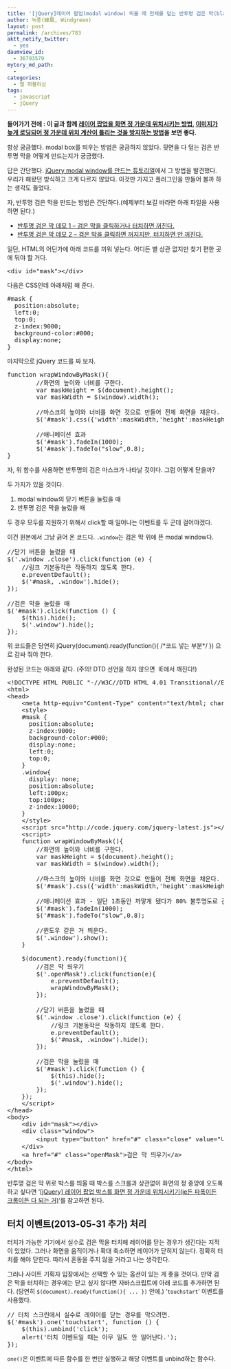 ```yaml
---
title: '[jQuery]레이어 팝업(modal window) 띄울 때 전체를 덮는 반투명 검은 막(black mask) 만들기'
author: 녹풍(綠風, Windgreen)
layout: post
permalink: /archives/783
aktt_notify_twitter:
  - yes
daumview_id:
  - 36793579
mytory_md_path:
  - 
categories:
  - 웹 퍼블리싱
tags:
  - javascript
  - jQuery
---
```

**들어가기 전에 : 이 글과 함께 [레이어 팝업을 화면 정 가운데 위치시키는 방법][1], [이미지가 늦게 로딩되어 정 가운데 위치 계산이 틀리는 것을 방지하는 방법][2]을 보면 좋다.**

항상 궁금했다. modal box를 띄우는 방법은 궁금하지 않았다. 뒷면을 다 덮는 검은 반투명 막을 어떻게 만드는지가 궁금했다.

답은 간단했다. <a href="http://www.queness.com/post/77/simple-jquery-modal-window-tutorial" target="_blank">jQuery modal window를 만드는 튜토리얼</a>에서 그 방법을 발견했다. 우리가 해왔던 방식하고 크게 다르지 않았다. 이것만 가지고 플러그인을 만들어 볼까 하는 생각도 들었다.

자, 반투명 검은 막을 만드는 방법은 간단하다.(예제부터 보길 바라면 아래 파일을 사용하면 된다.)

*   [반투명 검은 막 데모 1 &#8211; 검은 막을 클릭하거나 터치하면 꺼진다.][3]
*   [반투명 검은 막 데모 2 &#8211; 검은 막을 클릭하면 꺼지지만, 터치하면 안 꺼진다.][4]

일단, HTML의 어딘가에 아래 코드를 끼워 넣는다. 어디든 별 상관 없지만 찾기 편한 곳에 둬야 할 거다.

<pre class="brush:html">&lt;div id="mask"&gt;&lt;/div&gt;</pre>

다음은 CSS인데 아래처럼 해 준다.

<pre class="brush:css">#mask {  
  position:absolute;  
  left:0;
  top:0;
  z-index:9000;  
  background-color:#000;  
  display:none;  
}</pre>

마지막으로 jQuery 코드를 짜 보자.

<pre class="brush:js">function wrapWindowByMask(){
        //화면의 높이와 너비를 구한다.
        var maskHeight = $(document).height();  
        var maskWidth = $(window).width();  

        //마스크의 높이와 너비를 화면 것으로 만들어 전체 화면을 채운다.
        $('#mask').css({'width':maskWidth,'height':maskHeight});  

        //애니메이션 효과
        $('#mask').fadeIn(1000);      
        $('#mask').fadeTo("slow",0.8);    
}</pre>

자, 위 함수를 사용하면 반투명의 검은 마스크가 나타날 것이다. 그럼 어떻게 닫을까?

두 가지가 있을 것이다.

1.  modal window의 닫기 버튼을 눌렀을 때
2.  반투명 검은 막을 눌렀을 때

두 경우 모두를 지원하기 위해서 click할 때 일어나는 이벤트를 두 군데 걸어야겠다.

이건 원본에서 그냥 긁어 온 코드다. `.window`는 검은 막 위에 뜬 modal window다.

<pre class="brush:js">//닫기 버튼을 눌렀을 때
$('.window .close').click(function (e) {  
    //링크 기본동작은 작동하지 않도록 한다.
    e.preventDefault();  
    $('#mask, .window').hide();  
});       

//검은 막을 눌렀을 때
$('#mask').click(function () {  
    $(this).hide();  
    $('.window').hide();  
});</pre>

위 코드들은 당연히 jQuery(document).ready(function(){ /\*코드 넣는 부분\*/ }) 으로 감싸 줘야 한다.

완성된 코드는 아래와 같다. (주의! DTD 선언을 하지 않으면  IE에서 깨진다!)

<pre class="brush:js; html-script: true">&lt;!DOCTYPE HTML PUBLIC "-//W3C//DTD HTML 4.01 Transitional//EN" "http://www.w3.org/TR/html4/loose.dtd"&gt;
&lt;html&gt; 
&lt;head&gt; 
	&lt;meta http-equiv="Content-Type" content="text/html; charset=utf-8"&gt; 
	&lt;style&gt; 
	#mask {  
	  position:absolute;  
	  z-index:9000;  
	  background-color:#000;  
	  display:none;  
	  left:0;
	  top:0;
	} 
	.window{
	  display: none;
	  position:absolute;  
	  left:100px;
	  top:100px;
	  z-index:10000;
	}
	&lt;/style&gt; 
	&lt;script src="http://code.jquery.com/jquery-latest.js"&gt;&lt;/script&gt; 
	&lt;script&gt; 
	function wrapWindowByMask(){
		//화면의 높이와 너비를 구한다.
		var maskHeight = $(document).height();  
		var maskWidth = $(window).width();  

		//마스크의 높이와 너비를 화면 것으로 만들어 전체 화면을 채운다.
		$('#mask').css({'width':maskWidth,'height':maskHeight});  

		//애니메이션 효과 - 일단 1초동안 까맣게 됐다가 80% 불투명도로 간다.
		$('#mask').fadeIn(1000);      
		$('#mask').fadeTo("slow",0.8);    

		//윈도우 같은 거 띄운다.
		$('.window').show();
	}

	$(document).ready(function(){
		//검은 막 띄우기
		$('.openMask').click(function(e){
			e.preventDefault();
			wrapWindowByMask();
		});

		//닫기 버튼을 눌렀을 때
		$('.window .close').click(function (e) {  
		    //링크 기본동작은 작동하지 않도록 한다.
		    e.preventDefault();  
		    $('#mask, .window').hide();  
		});       

		//검은 막을 눌렀을 때
		$('#mask').click(function () {  
		    $(this).hide();  
		    $('.window').hide();  
		});      
	});
	&lt;/script&gt; 
&lt;/head&gt; 
&lt;body&gt; 
	&lt;div id="mask"&gt;&lt;/div&gt; 
	&lt;div class="window"&gt; 
		&lt;input type="button" href="#" class="close" value="나는야 닫기 버튼(.window .close)"/&gt; 
	&lt;/div&gt; 
	&lt;a href="#" class="openMask"&gt;검은 막 띄우기&lt;/a&gt; 
&lt;/body&gt; 
&lt;/html&gt;</pre>

반투명 검은 막 위로 박스를 띄울 때 박스를 스크롤과 상관없이 화면의 정 중앙에 오도록 하고 싶다면 &#8216;[[jQuery] 레이어 팝업 박스를 화면 정 가운데 위치시키기(ie든 파폭이든 크롬이든 다 되는 거)][1]&#8216;를 참고하면 된다.

## 터치 이벤트(2013-05-31 추가) 처리

터치가 가능한 기기에서 실수로 검은 막을 터치해 레이어를 닫는 경우가 생긴다는 지적이 있었다. 그러나 화면을 움직이거나 확대 축소하면 레이어가 닫히지 않는다. 정확히 터치를 해야 닫힌다. 따라서 혼동을 주지 않을 거라고 나는 생각한다.

그러나 사이트 기획자 입장에서는 선택할 수 있는 옵션이 있는 게 좋을 것이다. 만약 검은 막을 터치하는 경우에는 닫고 싶지 않다면 자바스크립트에 아래 코드를 추가하면 된다. (당연히 `$(document).ready(function(){ ... })` 안에.) &#8216;`touchstart`&#8216; 이벤트를 사용했다.

<pre>// 터치 스크린에서 실수로 레이어를 닫는 경우를 막으려면.
$('#mask').one('touchstart', function () {  
    $(this).unbind('click');
    alert('터치 이벤트일 때는 아무 일도 안 일어난다.');
});</pre>

`one()`은 이벤트에 따른 함수를 한 번만 실행하고 해당 이벤트를 unbind하는 함수다.

 [1]: http://mytory.net/archives/812 "[jQuery] 레이어 팝업 박스를 화면 정 가운데 위치시키기(ie든 파폭이든 크롬이든 다 되는 거)"
 [2]: http://mytory.net/archives/1174 "[jQuery] 레이어 팝업으로 이미지를 띄울 때 이미지가 다 불러진 다음 이미지 사이즈를 계산해서 화면 정 중앙에 오게 하기"
 [3]: http://dl.dropbox.com/u/15546257/code/black-cover.html
 [4]: http://dl.dropbox.com/u/15546257/code/black-cover2.html